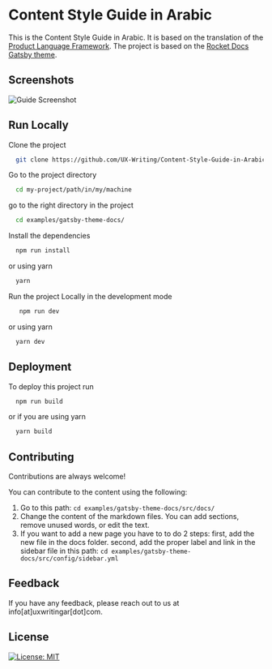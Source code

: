 
# Content Style Guide in Arabic

This is the Content Style Guide in Arabic. It is based on the translation of the [Product Language Framework](https://github.com/quinnkeast/product-language-framework).
The project is based on the [Rocket Docs Gatsby theme](https://github.com/jpedroschmitz/rocketdocs).



## Screenshots

![Guide Screenshot](https://github.com/UX-Writing/Content-Style-Guide-in-Arabic/blob/7cb172642688b8cf30dffd30c88ae691de29d24a/examples/gatsby-theme-docs/static/banner.png?raw=true)


## Run Locally

Clone the project

```bash
  git clone https://github.com/UX-Writing/Content-Style-Guide-in-Arabic
```

Go to the project directory

```bash
  cd my-project/path/in/my/machine
```

go to the right directory in the project

```bash
  cd examples/gatsby-theme-docs/
```

Install the dependencies

```bash
  npm run install
```
or using yarn

```bash
  yarn
```

Run the project Locally in the development mode

```bash
   npm run dev
```
or using yarn

```bash
  yarn dev
```


## Deployment

To deploy this project run

```bash
  npm run build
```

or if you are using yarn
```bash
  yarn build
```



## Contributing

Contributions are always welcome!

You can contribute to the content using the following:

1. Go to this path: `cd examples/gatsby-theme-docs/src/docs/`
2. Change the content of the markdown files. You can add sections, remove unused words, or edit the text.
3. If you want to add a new page you have to to do 2 steps: first, add the new file in the docs folder. second, add the proper label and link in the sidebar file in this path:
`cd examples/gatsby-theme-docs/src/config/sidebar.yml`
## Feedback

If you have any feedback, please reach out to us at info[at]uxwritingar[dot]com.


## License

[![License: MIT](https://img.shields.io/badge/License-MIT-yellow.svg)](https://opensource.org/licenses/MIT)



